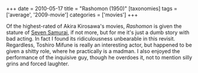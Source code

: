 +++
date = 2010-05-17
title = "Rashomon (1950)"
[taxonomies]
tags = ['average', '2009-movie']
categories = ['movies']
+++

Of the highest-rated of Akira Kirosawa's movies, *Rashomon* is given
the stature of [Seven Samurai], if not more, but for me it's just a
dumb story with bad acting. In fact I found its ridiculousness
unbearable in this revisit. Regardless, Toshiro Mifune is really an
interesting actor, but happened to be given a shitty role, where he
practically is a madman. I also enjoyed the performance of the inquisive
guy, though he overdoes it, not to mention silly grins and forced
laughter.

  [Seven Samurai]: http://tshepang.net/seven-samurai-1954
